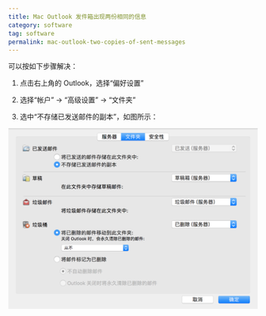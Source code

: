 ```yaml
---
title: Mac Outlook 发件箱出现两份相同的信息
category: software
tag: software
permalink: mac-outlook-two-copies-of-sent-messages
---
```


可以按如下步骤解决：

1. 点击右上角的 Outlook，选择“偏好设置”

2. 选择“帐户” -> “高级设置” -> “文件夹”

3. 选中“不存储已发送邮件的副本”，如图所示：

![static](/public/images/outlook.jpg)
